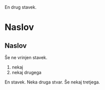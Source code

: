 En drug stavek.

# Naslov
## Naslov
Še ne vrinjen stavek.
1. nekaj
2. nekaj drugega


En stavek.
Neka druga stvar.
Še nekaj tretjega.
